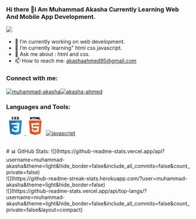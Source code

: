 ### Hi there 👋I Am Muhammad Akasha Currently Learning Web And Mobile App Development.

 ![](https://komarev.com/ghpvc/?username=your-github-muhammad-akasha&color=blue)

 



- 🔭 I’m currently working on web development.
- 🌱 I’m currently learning" html css javascript.
- 💬 Ask me about : html and css.
- 📫 How to reach me: akashaahmed95@gmail.com
<h3 align="left">Connect with me:</h3>
<p align="left"> <a href="https://www.facebook.com/profile.php?id=100009063544074" target="blank"><img align="center" src="https://raw.githubusercontent.com/rahuldkjain/github-profile-readme-generator/master/src/images/icons/Social/facebook.svg" alt="muhammad-akasha" height="30" width="40" /></a><a href="https://linkedin.com/in/akasha-ahmed" target="blank"><img align="center" src="https://raw.githubusercontent.com/rahuldkjain/github-profile-readme-generator/master/src/images/icons/Social/linked-in-alt.svg" alt="akasha-ahmed" height="30" width="40" /></a>
</p>

<!--  How to reach me:https://www.linkedin.com/in/akasha-ahmed-1aa7042a4?utm_source=share&utm_campaign=share_via&utm_content=profile&utm_medium=android_app -->
<h3 align="left">Languages and Tools:</h3>
<p align="left"> <a href="https://www.w3schools.com/css/" target="_blank" rel="noreferrer"> <img src="https://raw.githubusercontent.com/devicons/devicon/master/icons/css3/css3-original-wordmark.svg" alt="css3" width="50" height="50"/> </a> <a href="https://www.w3.org/html/" target="_blank" rel="noreferrer"> <img src="https://raw.githubusercontent.com/devicons/devicon/master/icons/html5/html5-original-wordmark.svg" alt="html5" width="50" height="50"/></a>
 <a href="https://www.w3.org/javascript/" target="_blank" rel="noreferrer"> <img src="https://upload.wikimedia.org/wikipedia/commons/thumb/d/d4/Javascript-shield.svg/1200px-Javascript-shield.svg.png" alt="javascript" width="50" height="50"/></a>
</p>

<!--<p><img align="left" src="https://github-readme-stats.vercel.app/api/top-langs?username=muhammad-akasha&show_icons=true&locale=en&layout=compact" alt="muhammad-akasha" /></p>
 - ⚡ Fun fact: learning coding. -->
<br/>
# 📊 GitHub Stats:
![](https://github-readme-stats.vercel.app/api?username=muhammad-akasha&theme=light&hide_border=false&include_all_commits=false&count_private=false)<br/>
![](https://github-readme-streak-stats.herokuapp.com/?user=muhammad-akasha&theme=light&hide_border=false)<br/>
![](https://github-readme-stats.vercel.app/api/top-langs/?username=muhammad-akasha&theme=light&hide_border=false&include_all_commits=false&count_private=false&layout=compact)
